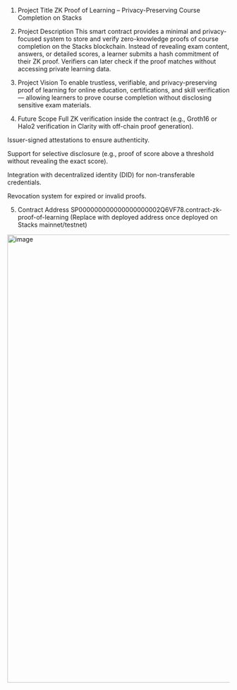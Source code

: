 1. Project Title
ZK Proof of Learning – Privacy-Preserving Course Completion on Stacks

2. Project Description
This smart contract provides a minimal and privacy-focused system to store and verify zero-knowledge proofs of course completion on the Stacks blockchain.
Instead of revealing exam content, answers, or detailed scores, a learner submits a hash commitment of their ZK proof. Verifiers can later check if the proof matches without accessing private learning data.

3. Project Vision
To enable trustless, verifiable, and privacy-preserving proof of learning for online education, certifications, and skill verification — allowing learners to prove course completion without disclosing sensitive exam materials.

4. Future Scope
Full ZK verification inside the contract (e.g., Groth16 or Halo2 verification in Clarity with off-chain proof generation).

Issuer-signed attestations to ensure authenticity.

Support for selective disclosure (e.g., proof of score above a threshold without revealing the exact score).

Integration with decentralized identity (DID) for non-transferable credentials.

Revocation system for expired or invalid proofs.

5. Contract Address
SP000000000000000000002Q6VF78.contract-zk-proof-of-learning
(Replace with deployed address once deployed on Stacks mainnet/testnet)
<img width="1919" height="1015" alt="image" src="https://github.com/user-attachments/assets/88c1d897-29bd-4c71-b05c-40385a2671b1" />

